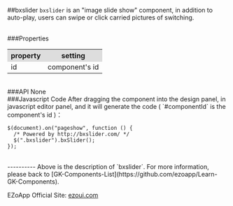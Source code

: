##bxslider
`bxslider` is an "image slide show" component, in addition to auto-play, users can swipe or click carried pictures of switching.  


<br/>
###Properties
<table>

<tr>
<th style="background:#ddd;">property</th>
<th style="background:#ddd;">setting</th>
</tr>

<tr>
<td>id</td>
<td>component's id</td>
</tr>

</table>

<br/>
###API
None

<br/>
###Javascript Code
After dragging the component into the design panel, in javascript editor panel, and it will generate the code ( `#componentId` is the component's id )：

	$(document).on("pageshow", function () {
	  /* Powered by http://bxslider.com/ */
	  $(".bxslider").bxSlider();
	});

<br/>
----------
Above is the description of `bxslider`. For more information, please back to [GK-Components-List](https://github.com/ezoapp/Learn-GK-Components).

EZoApp Official Site: [ezoui.com](http://ezoui.com/)




